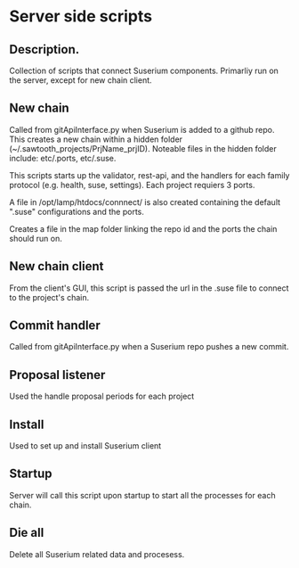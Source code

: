 # Server side scripts
## Description.
Collection of scripts that connect Suserium components.  Primarliy run on the server, except for new chain client.

## New chain

Called from gitApiInterface.py when Suserium is added to a github repo.  This creates a new chain within a hidden folder (~/.sawtooth_projects/PrjName_prjID).
Noteable files in the hidden folder include: etc/.ports, etc/.suse.  

This scripts starts up the validator, rest-api, and the handlers for each family protocol (e.g. health, suse, settings).  Each project requiers 3 ports.  

A file in /opt/lamp/htdocs/connnect/ is also created containing the default ".suse" configurations and the ports.

Creates a file in the map folder linking the repo id and the ports the chain should run on.


## New chain client
From the client's GUI, this script is passed the url in the .suse file to connect to the project's chain.

## Commit handler
Called from gitApiInterface.py when a Suserium repo pushes a new commit.

## Proposal listener
Used the handle proposal periods for each project

## Install
Used to set up and install Suserium client

## Startup
Server will call this script upon startup to start all the processes for each chain.

## Die all
Delete all Suserium related data and procesess.

